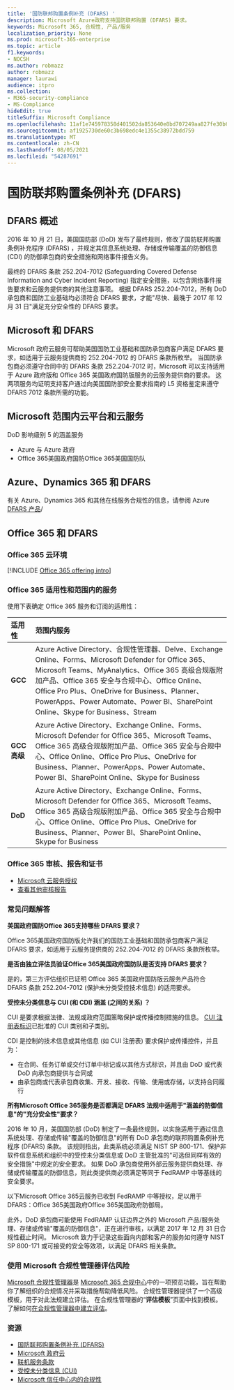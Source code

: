 ```yaml
---
title: '国防联邦购置条例补充 (DFARS) '
description: Microsoft Azure政府支持国防联邦购置 (DFARS) 要求。
keywords: Microsoft 365, 合规性, 产品/服务
localization_priority: None
ms.prod: microsoft-365-enterprise
ms.topic: article
f1.keywords:
- NOCSH
ms.author: robmazz
author: robmazz
manager: laurawi
audience: itpro
ms.collection:
- M365-security-compliance
- MS-Compliance
hideEdit: true
titleSuffix: Microsoft Compliance
ms.openlocfilehash: 11af1e745978358d401502da853640e8bd707249aa827fe30b62813ef44b99d2
ms.sourcegitcommit: af1925730de60c3b698edc4e1355c38972bdd759
ms.translationtype: MT
ms.contentlocale: zh-CN
ms.lasthandoff: 08/05/2021
ms.locfileid: "54287691"
---
```

# <a name="defense-federal-acquisition-regulation-supplement-dfars"></a>国防联邦购置条例补充 (DFARS) 

## <a name="dfars-overview"></a>DFARS 概述

2016 年 10 月 21 日，美国国防部 (DoD) 发布了最终规则，修改了国防联邦购置条例补充程序 (DFARS) ，并规定其信息系统处理、存储或传输覆盖的防御信息 (CDI) 的防御承包商的安全措施和网络事件报告义务。  
  
最终的 DFARS 条款 252.204-7012 (Safeguarding Covered Defense Information and Cyber Incident Reporting) 指定安全措施，以包含网络事件报告要求和云服务提供商的其他注意事项。 根据 DFARS 252.204-7012，所有 DoD 承包商和国防工业基础均必须符合 DFARS 要求，才能"尽快、最晚于 2017 年 12 月 31 日"满足充分安全性的 DFARS 要求。

## <a name="microsoft-and-dfars"></a>Microsoft 和 DFARS

Microsoft 政府云服务可帮助美国国防工业基础和国防承包商客户满足 DFARS 要求，如适用于云服务提供商的 252.204-7012 的 DFARS 条款所枚举。 当国防承包商必须遵守合同中的 DFARS 条款 252.204-7012 时，Microsoft 可以支持适用于 Azure 政府版和 Office 365 美国政府国防版服务的云服务提供商的要求。 这两项服务均证明支持客户通过向美国国防部安全要求指南的 L5 资格鉴定来遵守 DFARS 7012 条款所需的功能。  

## <a name="microsoft-in-scope-cloud-platforms--services"></a>Microsoft 范围内云平台和云服务

DoD 影响级别 5 的涵盖服务

- Azure 与 Azure 政府
- Office 365美国政府国防Office 365美国国防队

## <a name="azure-dynamics-365-and-dfars"></a>Azure、Dynamics 365 和 DFARS

有关 Azure、Dynamics 365 和其他在线服务合规性的信息，请参阅 Azure [DFARS 产品](/azure/compliance/offerings/offering-dfars)/

## <a name="office-365-and-dfars"></a>Office 365 和 DFARS

### <a name="office-365-cloud-environments"></a>Office 365 云环境

[!INCLUDE [Office 365 offering intro](../includes/o365-offering-introduction.md)]

### <a name="office-365-applicability-and-in-scope-services"></a>Office 365 适用性和范围内的服务

使用下表确定 Office 365 服务和订阅的适用性：

| **适用性** | **范围内服务** |
|:------------------|:----------------------|
| **GCC** | Azure Active Directory、合规性管理器、Delve、Exchange Online、Forms、Microsoft Defender for Office 365、Microsoft Teams、MyAnalytics、Office 365 高级合规版附加产品、Office 365 安全与合规中心、Office Online、Office Pro Plus、OneDrive for Business、Planner、PowerApps、Power Automate、Power BI、SharePoint Online、Skype for Business、Stream |
| **GCC 高级** | Azure Active Directory、Exchange Online、Forms、Microsoft Defender for Office 365、Microsoft Teams、Office 365 高级合规版附加产品、Office 365 安全与合规中心、Office Online、Office Pro Plus、OneDrive for Business、Planner、PowerApps、Power Automate、Power BI、SharePoint Online、Skype for Business |
| **DoD** | Azure Active Directory、Exchange Online、Forms、Microsoft Defender for Office 365、Microsoft Teams、Office 365 高级合规版附加产品、Office 365 安全与合规中心、Office Online、Office Pro Plus、OneDrive for Business、Planner、Power BI、SharePoint Online、Skype for Business |

### <a name="office-365-audits-reports-and-certificates"></a>Office 365 审核、报告和证书

- [Microsoft 云服务授权](https://marketplace.fedramp.gov/index.html#/products?status=Compliant&sort=productName)
- [查看其他审核报告](https://aka.ms/auditreports)

### <a name="frequently-asked-questions"></a>常见问题解答

**美国政府国防Office 365支持哪些 DFARS 要求？**

Office 365美国政府国防版允许我们的国防工业基础和国防承包商客户满足 DFARS 要求，如适用于云服务提供商的 252.204-7012 的 DFARS 条款所枚举。

**是否由独立评估员验证Office 365美国政府国防队是否支持 DFARS 要求？**

是的，第三方评估组织已证明 Office 365 美国政府国防版云服务产品符合 DFARS 条款 252.204-7012 (保护未分类受控技术信息) 的适用要求。

**受控未分类信息与 CUI (和 CDI) 涵盖 (之间的关系) ？**

CUI 是要求根据法律、法规或政府范围策略保护或传播控制措施的信息。 [CUI 注册表标识](https://www.archives.gov/cui/registry/category-list.html)已批准的 CUI 类别和子类别。

CDI 是控制的技术信息或其他信息 (如 CUI 注册表) 要求保护或传播控件，并且为：

- 在合同、任务订单或交付订单中标记或以其他方式标识，并且由 DoD 或代表 DoD 向承包商提供与合同或
- 由承包商或代表承包商收集、开发、接收、传输、使用或存储，以支持合同履行

**所有Microsoft Office 365服务是否都满足 DFARS 法规中适用于"涵盖的防御信息"的"充分安全性"要求？**

2016 年 10 月，美国国防部 (DoD) 制定了一条最终规则，以实施适用于通过信息系统处理、存储或传输"覆盖的防御信息"的所有 DoD 承包商的联邦购置条例补充程序 (DFARS) 条款。 该规则指出，此类系统必须满足 NIST SP 800-171、保护非软件信息系统[](https://nvlpubs.nist.gov/nistpubs/SpecialPublications/NIST.SP.800-171.pdf)和组织中的受控未分类信息或 DoD 主管批准的"可选但同样有效的安全措施"中规定的安全要求。 如果 DoD 承包商使用外部云服务提供商处理、存储或传输覆盖的防御信息，则此类提供商必须满足等同于 FedRAMP 中等基线的安全要求。

以下Microsoft Office 365云服务已收到 FedRAMP 中等授权，足以用于 DFARS：Office 365美国政府Office 365美国政府防御局。

此外，DoD 承包商可能使用 FedRAMP 认证边界之外的 Microsoft 产品/服务处理、存储或传输"覆盖的防御信息"，正在进行审核，以满足 2017 年 12 月 31 日合规性截止时间。 Microsoft 致力于记录这些面向内部和客户的服务如何遵守 NIST SP 800-171 或可接受的安全等效项，以满足 DFARS 相关条款。

### <a name="use-microsoft-compliance-manager-to-assess-your-risk"></a>使用 Microsoft 合规性管理器评估风险

[Microsoft 合规性管理器](/microsoft-365/compliance/compliance-manager)是 [Microsoft 365 合规中心](/microsoft-365/compliance/microsoft-365-compliance-center)中的一项预览功能，旨在帮助你了解组织的合规情况并采取措施帮助降低风险。 合规性管理器提供了一个高级模板，用于对此法规建立评估。 在合规性管理器的“**评估模板**”页面中找到模板。 了解如何[在合规性管理器中建立评估](/microsoft-365/compliance/compliance-manager-assessments)。

### <a name="resources"></a>资源

- [国防联邦购置条例补充 (DFARS) ](https://www.acq.osd.mil/dpap/dars/dfarspgi/current/index.html)
- [Microsoft 政府云](https://enterprise.microsoft.com/industries/government/start-your-microsoft-cloud-for-government-trial-today)
- [联机服务条款](https://www.microsoftvolumelicensing.com/DocumentSearch.aspx?Mode=3&DocumentTypeId=31)
- [受控未分类信息 (CUI) ](https://www.archives.gov/cui/registry/category-list)
- [Microsoft 信任中心内的合规性](https://www.microsoft.com/trust-center/compliance/compliance-overview)
